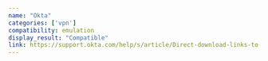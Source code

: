 ```yaml
---
name: "Okta"
categories: ['vpn']
compatibility: emulation
display_result: "Compatible"
link: https://support.okta.com/help/s/article/Direct-download-links-to-The-Latest-Versions-Of-Okta-Verify?language=en_US
---
```

